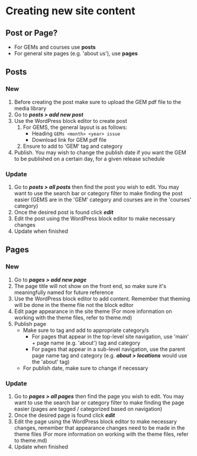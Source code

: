 # Creating new site content
## Post or Page?
- For GEMs and courses use **posts**
- For general site pages (e.g. 'about us'), use **pages**
## Posts
### New
1. Before creating the post make sure to upload the GEM pdf file to the media library 
2. Go to ***posts > add new post***
3. Use the WordPress block editor to create post
	1. For GEMS, the general layout is as follows:
	   - Heading `GEMs <month> <year> issue`
	   - Download link for GEM pdf file 
	2. Ensure to add to 'GEM' tag and category 
4. Publish. You may wish to change the publish date if you want the GEM to be published on a certain day, for a given release schedule 
### Update
1. Go to ***posts > all posts*** then find the post you wish to edit. You may want to use the search bar or category filter to make finding the post easier (GEMS are in the 'GEM' category and courses are in the 'courses' category)
2. Once the desired post is found click ***edit***
3. Edit the post using the WordPress block editor to make necessary changes 
4. Update when finished
## Pages
### New
1. Go to ***pages > add new page*** 
2. The page title will not show on the front end, so make sure it's meaningfully named for future reference
3. Use the WordPress block editor to add content. Remember that theming will be done in the theme file not the block editor
4. Edit page appearance in the site theme (For more information on working with the theme files, refer to theme.md)
5. Publish page
	- Make sure to tag and add to appropriate category/s
		- For pages that appear in the top-level site navigation, use 'main' + page name (e.g. 'about') tag and category
		- For pages that appear in a sub-level navigation, use the parent page name tag and category (e.g. ***about > locations*** would use the 'about' tag)   
	- For publish date, make sure to change if necessary 
### Update
1. Go to ***pages > all pages*** then find the page you wish to edit. You may want to use the search bar or category filter to make finding the page easier (pages are tagged / categorized based on navigation)
2. Once the desired page is found click ***edit***
3. Edit the page using the WordPress block editor to make necessary changes, remember that appearance changes need to be made in the theme files (For more information on working with the theme files, refer to theme.md)
4. Update when finished
